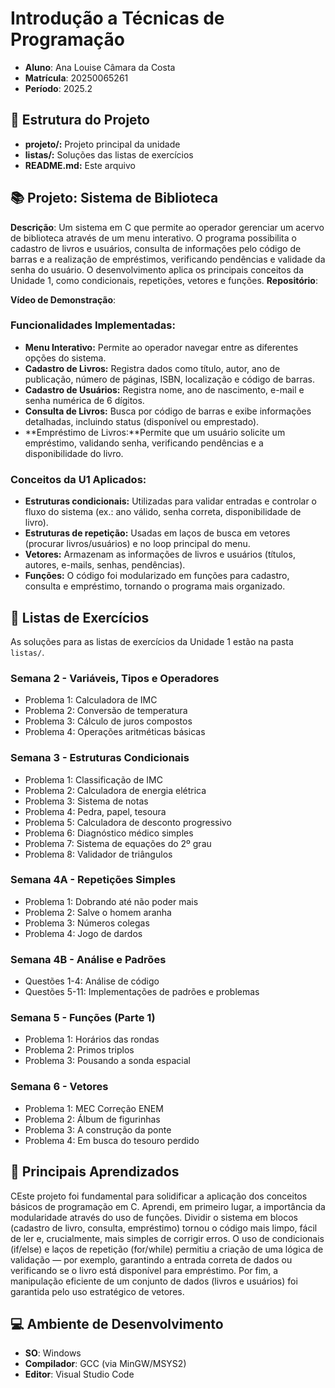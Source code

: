 # Introdução a Técnicas de Programação
* **Aluno**: Ana Louise Câmara da Costa
* **Matrícula**: 20250065261
* **Período**: 2025.2

## 📁 Estrutura do Projeto
- **projeto/:** Projeto principal da unidade
- **listas/:** Soluções das listas de exercícios
- **README.md:** Este arquivo

## 📚 Projeto: Sistema de Biblioteca
**Descrição**: Um sistema em C que permite ao operador gerenciar um acervo de biblioteca através de um menu interativo. O programa possibilita o cadastro de livros e usuários, consulta de informações pelo código de barras e a realização de empréstimos, verificando pendências e validade da senha do usuário. O desenvolvimento aplica os principais conceitos da Unidade 1, como condicionais, repetições, vetores e funções.
**Repositório**:

**Vídeo de Demonstração**: 

### Funcionalidades Implementadas:
- **Menu Interativo:** Permite ao operador navegar entre as diferentes opções do sistema.
- **Cadastro de Livros:** Registra dados como título, autor, ano de publicação, número de páginas, ISBN, localização e código de barras.
- **Cadastro de Usuários:** Registra nome, ano de nascimento, e-mail e senha numérica de 6 dígitos.
- **Consulta de Livros:** Busca por código de barras e exibe informações detalhadas, incluindo status (disponível ou emprestado).
- **Empréstimo de Livros:**Permite que um usuário solicite um empréstimo, validando senha, verificando pendências e a disponibilidade do livro.

### Conceitos da U1 Aplicados:
* **Estruturas condicionais:** Utilizadas para validar entradas e controlar o fluxo do sistema (ex.: ano válido, senha correta, disponibilidade de livro).
* **Estruturas de repetição:** Usadas em laços de busca em vetores (procurar livros/usuários) e no loop principal do menu.
* **Vetores:** Armazenam as informações de livros e usuários (títulos, autores, e-mails, senhas, pendências).
* **Funções:** O código foi modularizado em funções para cadastro, consulta e empréstimo, tornando o programa mais organizado. 

## 📝 Listas de Exercícios
As soluções para as listas de exercícios da Unidade 1 estão na pasta `listas/`.

### Semana 2 - Variáveis, Tipos e Operadores
* Problema 1: Calculadora de IMC
* Problema 2: Conversão de temperatura
* Problema 3: Cálculo de juros compostos
* Problema 4: Operações aritméticas básicas

### Semana 3 - Estruturas Condicionais
* Problema 1: Classificação de IMC
* Problema 2: Calculadora de energia elétrica
* Problema 3: Sistema de notas
* Problema 4: Pedra, papel, tesoura
* Problema 5: Calculadora de desconto progressivo
* Problema 6: Diagnóstico médico simples
* Problema 7: Sistema de equações do 2º grau
* Problema 8: Validador de triângulos

### Semana 4A - Repetições Simples
* Problema 1: Dobrando até não poder mais
* Problema 2: Salve o homem aranha
* Problema 3: Números colegas
* Problema 4: Jogo de dardos

### Semana 4B - Análise e Padrões
* Questões 1-4: Análise de código
* Questões 5-11: Implementações de padrões e problemas

### Semana 5 - Funções (Parte 1)
* Problema 1: Horários das rondas
* Problema 2: Primos triplos
* Problema 3: Pousando a sonda espacial

### Semana 6 - Vetores
* Problema 1: MEC Correção ENEM
* Problema 2: Álbum de figurinhas
* Problema 3: A construção da ponte
* Problema 4: Em busca do tesouro perdido

## 🎯 Principais Aprendizados
CEste projeto foi fundamental para solidificar a aplicação dos conceitos básicos de programação em C. Aprendi, em primeiro lugar, a importância da modularidade através do uso de funções. Dividir o sistema em blocos (cadastro de livro, consulta, empréstimo) tornou o código mais limpo, fácil de ler e, crucialmente, mais simples de corrigir erros.
O uso de condicionais (if/else) e laços de repetição (for/while) permitiu a criação de uma lógica de validação — por exemplo, garantindo a entrada correta de dados ou verificando se o livro está disponível para empréstimo. Por fim, a manipulação eficiente de um conjunto de dados (livros e usuários) foi garantida pelo uso estratégico de vetores.

## 💻 Ambiente de Desenvolvimento
* **SO**: Windows
* **Compilador**: GCC (via MinGW/MSYS2)
* **Editor**: Visual Studio Code